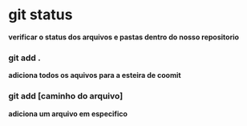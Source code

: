 # git status

**verificar o status dos arquivos e pastas dentro do nosso repositorio**

### git add .

**adiciona todos os aquivos para a esteira de coomit**

### git add [caminho do arquivo]

**adiciona um arquivo em especifico**
